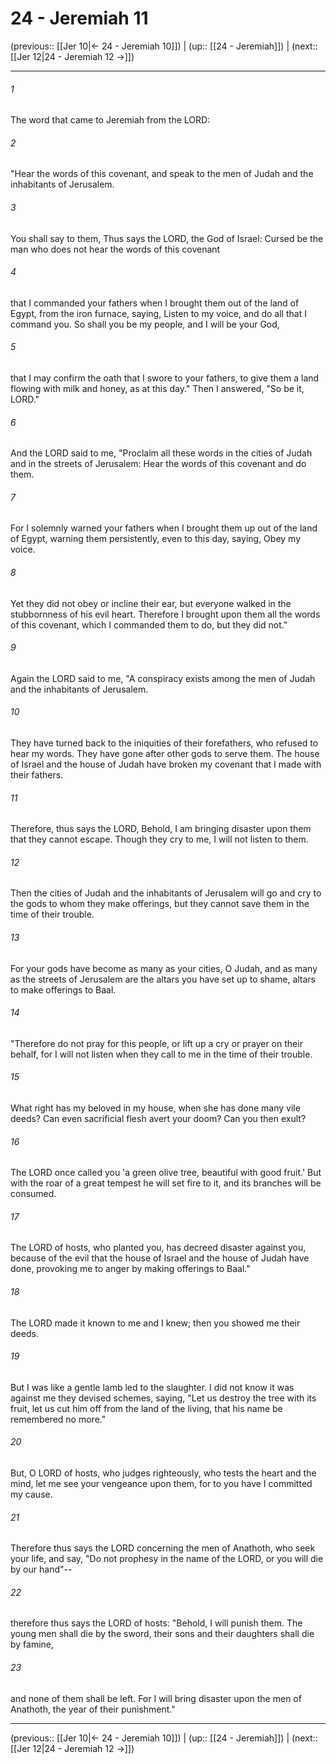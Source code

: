 # 24 - Jeremiah 11

(previous:: [[Jer 10|← 24 - Jeremiah 10]]) | (up:: [[24 - Jeremiah]]) | (next:: [[Jer 12|24 - Jeremiah 12 →]])

***


###### 1 
The word that came to Jeremiah from the LORD: 

###### 2 
"Hear the words of this covenant, and speak to the men of Judah and the inhabitants of Jerusalem. 

###### 3 
You shall say to them, Thus says the LORD, the God of Israel: Cursed be the man who does not hear the words of this covenant 

###### 4 
that I commanded your fathers when I brought them out of the land of Egypt, from the iron furnace, saying, Listen to my voice, and do all that I command you. So shall you be my people, and I will be your God, 

###### 5 
that I may confirm the oath that I swore to your fathers, to give them a land flowing with milk and honey, as at this day." Then I answered, "So be it, LORD." 

###### 6 
And the LORD said to me, "Proclaim all these words in the cities of Judah and in the streets of Jerusalem: Hear the words of this covenant and do them. 

###### 7 
For I solemnly warned your fathers when I brought them up out of the land of Egypt, warning them persistently, even to this day, saying, Obey my voice. 

###### 8 
Yet they did not obey or incline their ear, but everyone walked in the stubbornness of his evil heart. Therefore I brought upon them all the words of this covenant, which I commanded them to do, but they did not." 

###### 9 
Again the LORD said to me, "A conspiracy exists among the men of Judah and the inhabitants of Jerusalem. 

###### 10 
They have turned back to the iniquities of their forefathers, who refused to hear my words. They have gone after other gods to serve them. The house of Israel and the house of Judah have broken my covenant that I made with their fathers. 

###### 11 
Therefore, thus says the LORD, Behold, I am bringing disaster upon them that they cannot escape. Though they cry to me, I will not listen to them. 

###### 12 
Then the cities of Judah and the inhabitants of Jerusalem will go and cry to the gods to whom they make offerings, but they cannot save them in the time of their trouble. 

###### 13 
For your gods have become as many as your cities, O Judah, and as many as the streets of Jerusalem are the altars you have set up to shame, altars to make offerings to Baal. 

###### 14 
"Therefore do not pray for this people, or lift up a cry or prayer on their behalf, for I will not listen when they call to me in the time of their trouble. 

###### 15 
What right has my beloved in my house, when she has done many vile deeds? Can even sacrificial flesh avert your doom? Can you then exult? 

###### 16 
The LORD once called you 'a green olive tree, beautiful with good fruit.' But with the roar of a great tempest he will set fire to it, and its branches will be consumed. 

###### 17 
The LORD of hosts, who planted you, has decreed disaster against you, because of the evil that the house of Israel and the house of Judah have done, provoking me to anger by making offerings to Baal." 

###### 18 
The LORD made it known to me and I knew; then you showed me their deeds. 

###### 19 
But I was like a gentle lamb led to the slaughter. I did not know it was against me they devised schemes, saying, "Let us destroy the tree with its fruit, let us cut him off from the land of the living, that his name be remembered no more." 

###### 20 
But, O LORD of hosts, who judges righteously, who tests the heart and the mind, let me see your vengeance upon them, for to you have I committed my cause. 

###### 21 
Therefore thus says the LORD concerning the men of Anathoth, who seek your life, and say, "Do not prophesy in the name of the LORD, or you will die by our hand"-- 

###### 22 
therefore thus says the LORD of hosts: "Behold, I will punish them. The young men shall die by the sword, their sons and their daughters shall die by famine, 

###### 23 
and none of them shall be left. For I will bring disaster upon the men of Anathoth, the year of their punishment."

***

(previous:: [[Jer 10|← 24 - Jeremiah 10]]) | (up:: [[24 - Jeremiah]]) | (next:: [[Jer 12|24 - Jeremiah 12 →]])
